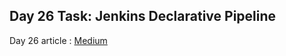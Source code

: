 ## Day 26 Task: Jenkins Declarative Pipeline

Day 26 article : [Medium](https://medium.com/@rejani2906/day-26-jenkins-declarative-pipeline-d9c619799aaf)
